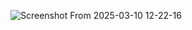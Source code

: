 ![Screenshot From 2025-03-10 12-22-16](https://github.com/user-attachments/assets/d61e990a-de10-48fc-a1d8-66b6f2e9b2a8)
